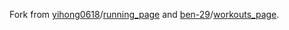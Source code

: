 Fork from [yihong0618](https://github.com/yihong0618)/[running_page](https://github.com/yihong0618/running_page) and [ben-29](https://github.com/ben-29)/[workouts_page](https://github.com/ben-29/workouts_page).
